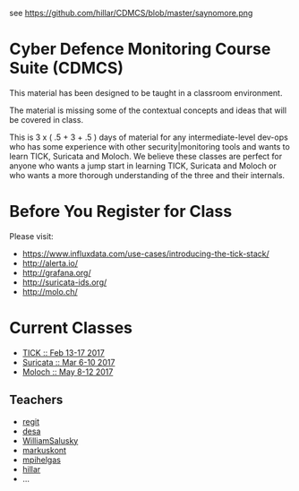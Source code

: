 see https://github.com/hillar/CDMCS/blob/master/saynomore.png

# Cyber Defence Monitoring Course Suite (CDMCS)

This material has been designed to be taught in a classroom environment.

The material is missing some of the contextual concepts and ideas that will be covered in class.

This is 3 x ( .5 + 3 + .5 ) days of material for any intermediate-level dev-ops who has some experience with other security|monitoring tools and wants to learn TICK, Suricata and Moloch. We believe these classes are perfect for anyone who wants a jump start in learning TICK, Suricata and Moloch or who wants a more thorough understanding of the three and their internals.

# Before You Register for Class

Please visit:

* https://www.influxdata.com/use-cases/introducing-the-tick-stack/
 * http://alerta.io/
 * http://grafana.org/
* http://suricata-ids.org/
* http://molo.ch/


# Current Classes

 * [TICK :: Feb 13-17 2017](TICK/README.md)
 * [Suricata :: Mar 6-10 2017](Suricata/README.md)
 * [Moloch :: May 8-12 2017](Moloch/README.md)

## Teachers


 * [regit](https://github.com/regit)
 * [desa](https://github.com/desa)
 * [WilliamSalusky](https://github.com/williamsalusky)
 * [markuskont](https://github.com/markuskont)
 * [mpihelgas](https://github.com/mpihelgas)
 * [hillar](https://github.com/hillar)
 * ...
